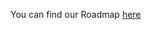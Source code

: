 You can find our Roadmap [here](https://github.com/orgs/pokt-network/projects/144?query=is%3Aopen+sort%3Aupdated-desc)